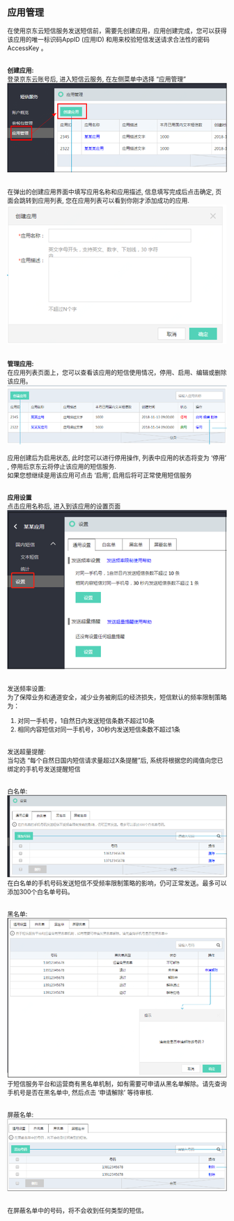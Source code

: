 ## 应用管理<br>

在使用京东云短信服务发送短信前，需要先创建应用，应用创建完成，您可以获得该应用的唯一标识码AppID (应用ID) 和用来校验短信发送请求合法性的密码 AccessKey 。<br><br>

**创建应用:**<br>
登录京东云账号后, 进入短信云服务, 在左侧菜单中选择 “应用管理”<br>
![创建应用](../../../../image/Short-Message-Service/dx-002.png)<br><br>

在弹出的创建应用界面中填写应用名称和应用描述, 信息填写完成后点击确定, 页面会跳转到应用列表, 您在应用列表可以看到你刚才添加成功的应用.<br>
![创建应用](../../../../image/Short-Message-Service/dx-003.png)<br><br>

**管理应用:**<br>
在应用列表页面上，您可以查看该应用的短信使用情况，停用、启用、编辑或删除该应用。<br>
![管理应用](../../../../image/Short-Message-Service/dx-004.png)<br><br>
应用创建后为启用状态, 此时您可以进行停用操作, 列表中应用的状态将变为 ‘停用’ , 停用后京东云将停止该应用的短信服务.<br>
如果您想继续是用该应用可点击 ‘启用’, 启用后将可正常使用短信服务<br><br>

**应用设置**<br>
点击应用名称后, 进入到该应用的设置页面<br>
![应用设置](../../../../image/Short-Message-Service/dx-005.png)<br><br>

发送频率设置:<br>
为了保障业务和通道安全，减少业务被刷后的经济损失，短信默认的频率限制策略为：<br>
1.	对同一手机号，1自然日内发送短信条数不超过10条 <br>
2.	相同内容短信对同一手机号，30秒内发送短信条数不超过1条<br><br>

发送超量提醒:<br>
当勾选 “每个自然日国内短信请求量超过X条提醒”后, 系统将根据您的阈值向您已绑定的手机号发送提醒短信<br><br>

白名单: <br>
![白名单](../../../../image/Short-Message-Service/dx-006.png)<br>
在白名单的手机号码发送短信不受频率限制策略的影响，仍可正常发送。最多可以添加300个白名单号码。<br><br>

黑名单:<br>
![黑名单](../../../../image/Short-Message-Service/dx-007.png)<br>
于短信服务平台和运营商有黑名单机制，如有需要可申请从黑名单解除。请先查询手机号是否在黑名单中, 然后点击 ‘申请解除’ 等待审核.<br><br>

屏蔽名单:<br>
![屏蔽名单](../../../../image/Short-Message-Service/dx-008.png)<br><br>

在屏蔽名单中的号码，将不会收到任何类型的短信。
